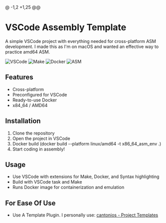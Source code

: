 @ -1,2 +1,25 @@
# VSCode Assembly Template

A simple VSCode project with everything needed for cross-platform ASM development. I made this as I'm on macOS and wanted an effective way to practice amd64 ASM.

![VSCode](https://img.shields.io/badge/VSCode-007ACC?style=for-the-badge&logo=visual-studio-code&logoColor=white)
![Make](https://img.shields.io/badge/Make-000000?style=for-the-badge&logo=makefile&logoColor=white)
![Docker](https://img.shields.io/badge/Docker-2496ED?style=for-the-badge&logo=docker&logoColor=white)
![ASM](https://img.shields.io/badge/ASM-4EAA25?style=for-the-badge&logo=hashnode&logoColor=white)

## Features
- Cross-platform
- Preconfigured for VSCode
- Ready-to-use Docker
- x84_64 / AMD64

## Installation
1. Clone the repository
2. Open the project in VSCode
3. Docker build (docker build --platform linux/amd64 -t x86_64_asm_env .)
4. Start coding in assembly!

## Usage
- Use VSCode with extensions for Make, Docker, and Syntax highlighting
- Build with VSCode task and Make
- Runs Docker image for containerization and emulation

## For Ease Of Use
- Use A Template Plugin. I personally use: [cantonios - Project Templates](https://marketplace.visualstudio.com/items?itemName=cantonios.project-templates)